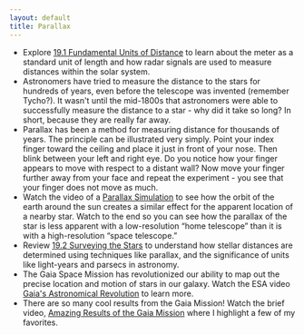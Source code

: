 ```yaml
---
layout: default
title: Parallax
---
```


- Explore [19.1 Fundamental Units of Distance](https://openstax.org/books/astronomy-2e/pages/19-1-fundamental-units-of-distance) to learn about the meter as a standard unit of length and how radar signals are used to measure distances within the solar system.
- Astronomers have tried to measure the distance to the stars for hundreds of years, even before the telescope was invented (remember Tycho?). It wasn't until the mid-1800s that astronomers were able to successfully measure the distance to a star - why did it take so long? In short, because they are really far away.
- Parallax has been a method for measuring distance for thousands of years. The principle can be illustrated very simply. Point your index finger toward the ceiling and place it just in front of your nose. Then blink between your left and right eye. Do you notice how your finger appears to move with respect to a distant wall? Now move your finger further away from your face and repeat the experiment - you see that your finger does not move as much.
- Watch the video of a [Parallax Simulation](https://youtu.be/bykCmRmkJGk) to see how the orbit of the earth around the sun creates a similar effect for the apparent location of a nearby star. Watch to the end so you can see how the parallax of the star is less apparent with a low-resolution “home telescope” than it is with a high-resolution “space telescope.” 
- Review [19.2 Surveying the Stars](https://openstax.org/books/astronomy-2e/pages/19-2-surveying-the-stars) to understand how stellar distances are determined using techniques like parallax, and the significance of units like light-years and parsecs in astronomy.
- The Gaia Space Mission has revolutionized our ability to map out the precise location and motion of stars in our galaxy. Watch the ESA video [Gaia's Astronomical Revolution](https://www.youtube.com/watch?v=Q_SnUBqXTEs) to learn more.
- There are so many cool results from the Gaia Mission! Watch the brief video, [Amazing Results of the Gaia Mission](https://youtu.be/gzpEuw5OWcU) where I highlight a few of my favorites. 
